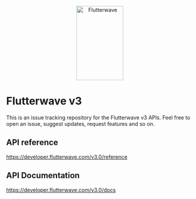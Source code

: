 <p align="center">
    <img title="Flutterwave" height="200" src="https://flutterwave.com/images/logo-colored.svg" width="50%"/>
</p>

# Flutterwave v3
This is an issue tracking repository for the Flutterwave v3 APIs. Feel free to open an issue, suggest updates, request features and so on.

## API reference
https://developer.flutterwave.com/v3.0/reference

## API Documentation 
https://developer.flutterwave.com/v3.0/docs




